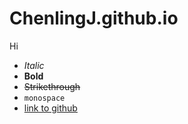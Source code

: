 # ChenlingJ.github.io

Hi

- *Italic*
- **Bold**
- ~~Strikethrough~~
- `monospace`
- [link to github](https://github.com)
